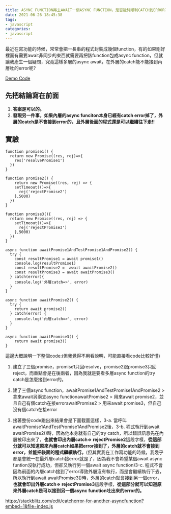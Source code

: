 ```yaml
---
title: ASYNC FUNCTION再去AWAIT一個ASYNC FUNCTION，是否能夠順利CATCH到ERROR?
date: 2021-06-26 18:45:38
tags:
- javascript
categories:
- javascript
---
```

最近在寫功能的時候，常常會把一長串的程式封裝成幾個function，有的如果剛好裡面有需要await非同步的東西就需要再把該function包成async function，但就讓我產生一個疑問，究竟這樣多層的async await，在外層的catch能不能接到內層吐的error呢?

[Demo Code](https://stackblitz.com/edit/catcherror-for-another-asyncfunction?embed=1&file=index.js)

## 先把結論寫在前面

1. **答案是可以的。**
2. **發現另一件事，如果內層的async funciton本身已經有catch error掉了，外層的catch是不會接到error的，且外層後面的程式還是可以繼續往下走!!**

## 實驗
```
function promise1() {
  return new Promise((res, rej)=>{
    res('resolvePromise1')
  })
}

function promise2() {
    return new Promise((res, rej) => {
    setTimeout(()=>{
      rej('rejectPromise2')
    },5000)
  })
}

function promise3(){ 
  return new Promise((res, rej) => {
    setTimeout(()=>{
      rej('rejectPromise3')
    },5000)
  })
}

async function awaitPromise1AndTestPromise1AndPromise2() {
  try {
    const resultPromise1 = await promise1()
    console.log(resultPromise1)
    const resultPromise2 =  await awaitPromise2()
    const resultPromise3 = await awaitPromise3()
  } catch(error){
    console.log('外層catch=>', error)
  }
}

async function awaitPromise2() {
  try {
    return await promise2()
  } catch(error) {
    console.log('內層catch=>', error)
  }
}

async function awaitPromise3() {
    return await promise3()
}
```

這邊大概說明一下整個code:(但我覺得不用看說明，可能直接看code比較好懂)

1. 建立了三個promise，promise1只回resolve，promise2跟promise3只回reject，而重點會是在後兩者，因為我就是要看多層async function的try catch是怎麼接到error的。

2. 建了三個async function，awaitPromise1AndTestPromise1AndPromise2 > 拿來await另兩支async functionawaitPromise2 > 用來await promise2，並且自己有個catch在接errorawaitPromise2 > 用來await promise3，但自己沒有個catch在接error

3. 接著整份code跑出來結果會是下面截圖這樣，3-a. 當呼叫awaitPromise1AndTestPromise1AndPromise2後，3-b. 程式執行到await awaitPromise2()時，因為他本身就有自己的try catch，所以錯誤訊息先在內層被印出來了，**也就會印出內層catch=> rejectPromise2**這段字樣，**從這部分就可以知道原來內層catch如果把error接到了，外層的catch就不會接到error，並能把後面的程式繼續執行。**(但其實我在工作寫功能的時候，我幾乎都是會統一在最外層catch接error就是了，因為我不會希望某個await async funtion沒執行成功，但卻又執行另一個await async function)3-c. 程式不會因為前面的內層catch接到了error導致外層沒有執行，而是會繼續執行下去，所以執行到await awaitPromise3()時，外層的catch就會接到另一個error，**也就會印出外層catch=> rejectPromise3**這段字樣，**從這部分就可以知道原來外層catch是可以接到另一個async function吐出來的error的。**

https://stackblitz.com/edit/catcherror-for-another-asyncfunction?embed=1&file=index.js